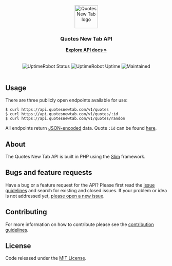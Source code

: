 <p align="center">
  <a href="https://quotesnewtab.com/">
    <img src="https://quotesnewtab.com/assets/brand/logo-purple.svg" alt="Quotes New Tab logo" width="72" height="72">
  </a>
</p>

<h3 align="center">Quotes New Tab API</h3>

<p align="center">
  <a href="https://quotesnewtab.com/api/docs"><strong>Explore API docs »</strong></a>
  <br>
  <br>
  <br>
  <img src="https://img.shields.io/uptimerobot/status/m782241274-4eeb7b99e5677f367be2e996.svg" alt="UptimeRobot Status">
  <img src="https://img.shields.io/uptimerobot/ratio/7/m782241274-4eeb7b99e5677f367be2e996.svg" alt="UptimeRobot Uptime">
  <img src="https://img.shields.io/maintenance/yes/2019.svg" alt="Maintained">
  <br>
  <br>
</p>

## Usage

There are three publicly open endpoints available for use:
```shell
$ curl https://api.quotesnewtab.com/v1/quotes
$ curl https://api.quotesnewtab.com/v1/quotes/:id
$ curl https://api.quotesnewtab.com/v1/quotes/random
```
All endpoints return [JSON-encoded](http://www.json.org/) data. Quote `:id` can be found [here](https://quotesnewtab.com/quotes).

## About

The Quotes New Tab API is built in PHP using the [Slim](http://www.slimframework.com/) framework.

## Bugs and feature requests

Have a bug or a feature request for the API? Please first read the [issue guidelines](https://github.com/quotesnewtab/api/blob/master/CONTRIBUTING.md#using-the-issue-tracker) and search for existing and closed issues. If your problem or idea is not addressed yet, [please open a new issue](https://github.com/quotesnewtab/api/issues/new).

## Contributing

For more information on how to contribute please see the [contribution guidelines](https://github.com/quotesnewtab/api/blob/master/CONTRIBUTING.md).

## License

Code released under the [MIT License](https://github.com/quotesnewtab/api/blob/master/LICENSE).